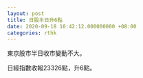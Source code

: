 ```yaml
---
layout: post
title: 日股半日升6點
date: 2020-09-18 10:42:12.000000000 +08:00
categories: rthk
---
```


東京股市半日收市變動不大。

日經指數收報23326點，升6點。
